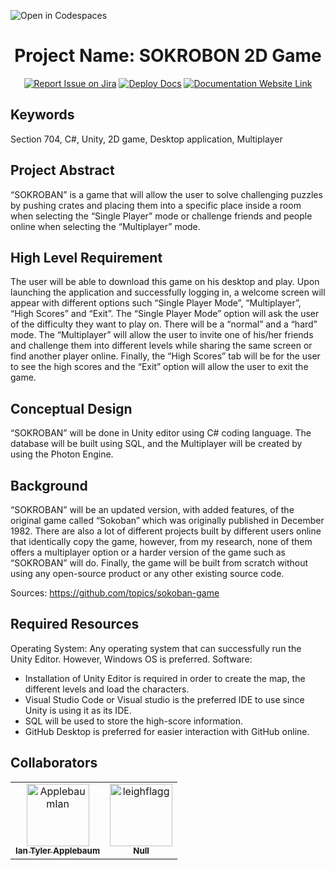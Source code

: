 ![Open in Codespaces](https://classroom.github.com/assets/open-in-codespaces-abfff4d4e15f9e1bd8274d9a39a0befe03a0632bb0f153d0ec72ff541cedbe34.svg)
<div align="center">

# Project Name: SOKROBON 2D Game
[![Report Issue on Jira](https://img.shields.io/badge/Report%20Issues-Jira-0052CC?style=flat&logo=jira-software)](https://temple-cis-projects-in-cs.atlassian.net/jira/software/c/projects/DT/issues)
[![Deploy Docs](https://github.com/ApplebaumIan/tu-cis-4398-docs-template/actions/workflows/deploy.yml/badge.svg)](https://github.com/ApplebaumIan/tu-cis-4398-docs-template/actions/workflows/deploy.yml)
[![Documentation Website Link](https://img.shields.io/badge/-Documentation%20Website-brightgreen)](https://applebaumian.github.io/tu-cis-4398-docs-template/)


</div>


## Keywords

Section 704, C#, Unity, 2D game, Desktop application, Multiplayer

## Project Abstract

“SOKROBAN” is a game that will allow the user to solve challenging puzzles by pushing crates and placing them into a specific place inside a room when selecting the “Single Player” mode or challenge friends and people online when selecting the “Multiplayer” mode.

## High Level Requirement

The user will be able to download this game on his desktop and play. Upon launching the application and successfully logging in, a welcome screen will appear with different options such “Single Player Mode”, “Multiplayer”, “High Scores” and “Exit”. The “Single Player Mode” option will ask the user of the difficulty they want to play on. There will be a “normal” and a “hard” mode.  The “Multiplayer” will allow the user to invite one of his/her friends and challenge them into different levels while sharing the same screen or find another player online. Finally, the “High Scores” tab will be for the user to see the high scores and the “Exit” option will allow the user to exit the game.

## Conceptual Design

“SOKROBAN” will be done in Unity editor using C# coding language. The database will be built using SQL, and the Multiplayer will be created by using the Photon Engine. 

## Background

“SOKROBAN” will be an updated version, with added features, of the original game called “Sokoban” which was originally published in December 1982. There are also a lot of different projects built by different users online that identically copy the game, however, from my research, none of them offers a multiplayer option or a harder version of the game such as “SOKROBAN” will do. Finally, the game will be built from scratch without using any open-source product or any other existing source code. 

Sources: https://github.com/topics/sokoban-game


## Required Resources

Operating System: Any operating system that can successfully run the Unity Editor. However, Windows OS is preferred. 
Software: 
 - Installation of Unity Editor is required in order to create the map, the different levels and load the characters.
 - Visual Studio Code or Visual studio is the preferred IDE to use since Unity is using it as its IDE.
 - SQL will be used to store the high-score information.
 - GitHub Desktop is preferred for easier interaction with GitHub online.


## Collaborators

[//]: # ( readme: collaborators -start )
<table>
<tr>
    <td align="center">
        <a href="https://github.com/ApplebaumIan">
            <img src="https://avatars.githubusercontent.com/u/9451941?v=4" width="100;" alt="ApplebaumIan"/>
            <br />
            <sub><b>Ian Tyler Applebaum</b></sub>
        </a>
    </td>
    <td align="center">
        <a href="https://github.com/leighflagg">
            <img src="https://avatars.githubusercontent.com/u/77810293?v=4" width="100;" alt="leighflagg"/>
            <br />
            <sub><b>Null</b></sub>
        </a>
    </td></tr>
</table>

[//]: # ( readme: collaborators -end )
